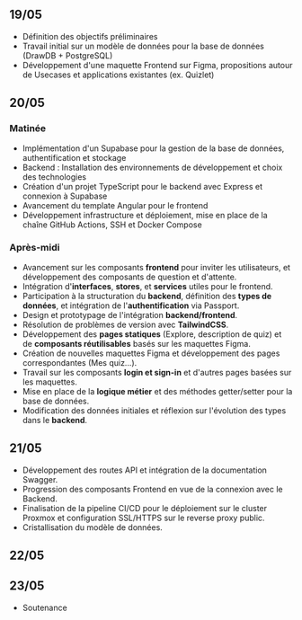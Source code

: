 ## 19/05

- Définition des objectifs préliminaires
- Travail initial sur un modèle de données pour la base de données (DrawDB + PostgreSQL)
- Développement d'une maquette Frontend sur Figma, propositions autour de Usecases et applications existantes (ex. Quizlet)

## 20/05

### Matinée
- Implémentation d'un Supabase pour la gestion de la base de données, authentification et stockage
- Backend : Installation des environnements de développement et choix des technologies
- Création d'un projet TypeScript pour le backend avec Express et connexion à Supabase
- Avancement du template Angular pour le frontend
- Développement infrastructure et déploiement, mise en place de la chaîne GitHub Actions, SSH et Docker Compose

### Après-midi

- Avancement sur les composants **frontend** pour inviter les utilisateurs, et développement des composants de question et d'attente.
- Intégration d'**interfaces**, **stores**, et **services** utiles pour le frontend.
- Participation à la structuration du **backend**, définition des **types de données**, et intégration de l'**authentification** via Passport.
- Design et prototypage de l'intégration **backend/frontend**.
- Résolution de problèmes de version avec **TailwindCSS**.
- Développement des **pages statiques** (Explore, description de quiz) et de **composants réutilisables** basés sur les maquettes Figma.
- Création de nouvelles maquettes Figma et développement des pages correspondantes (Mes quiz…).
- Travail sur les composants **login et sign-in** et d'autres pages basées sur les maquettes.
- Mise en place de la **logique métier** et des méthodes getter/setter pour la base de données.
- Modification des données initiales et réflexion sur l'évolution des types dans le **backend**.

## 21/05

- Développement des routes API et intégration de la documentation Swagger.
- Progression des composants Frontend en vue de la connexion avec le Backend.
- Finalisation de la pipeline CI/CD pour le déploiement sur le cluster Proxmox et configuration SSL/HTTPS sur le reverse proxy public.
- Cristallisation du modèle de données.

## 22/05

## 23/05

- Soutenance
